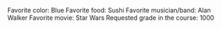 Favorite color: Blue
Favorite food: Sushi
Favorite musician/band: Alan Walker
Favorite movie: Star Wars
Requested grade in the course: 1000
